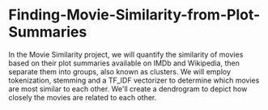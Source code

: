 # Finding-Movie-Similarity-from-Plot-Summaries

In the Movie Similarity project, we will quantify the similarity of movies based on their plot summaries available on IMDb and Wikipedia, then separate them into groups, also known as clusters. We will employ tokenization, stemming and a TF_IDF vectorizer to determine which movies are most similar to each other.  We'll create a dendrogram to depict how closely the movies are related to each other.
